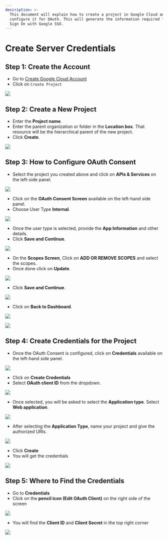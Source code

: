 ```yaml
---
description: >-
  This document will explain how to create a project in Google Cloud and
  configure it for OAuth. This will generate the information required for Single
  Sign On with Google SSO.
---
```


# Create Server Credentials

## Step 1: Create the Account

* Go to [Create Google Cloud Account](https://console.cloud.google.com)
* Click on `Create Project`

![](<../../../.gitbook/assets/image (64) (2).png>)

## Step 2: Create a New Project

* Enter the **Project name**.
* Enter the parent organization or folder in the **Location box**. That resource will be the hierarchical parent of the new project.
* Click **Create**.

![](<../../../.gitbook/assets/image (26).png>)

## Step 3: How to Configure OAuth Consent

* Select the project you created above and click on **APIs & Services** on the left-side panel.

![](<../../../.gitbook/assets/image (60) (2).png>)

* Click on the **OAuth Consent Screen** available on the left-hand side panel.
* Choose User Type **Internal**.

![](<../../../.gitbook/assets/image (4).png>)

* Once the user type is selected, provide the **App Information** and other details.
* Click **Save and Continue**.

![](<../../../.gitbook/assets/image (63) (1).png>)

* On the **Scopes Screen**, Click on **ADD OR REMOVE SCOPES** and select the scopes.
* Once done click on **Update**.

![](<../../../.gitbook/assets/image (44) (2) (1) (1).png>)

* Click **Save and Continue**.

![](<../../../.gitbook/assets/image (66) (1).png>)

* Click on **Back to Dashboard**.

![](<../../../.gitbook/assets/image (30) (1).png>)

![](<../../../.gitbook/assets/image (38).png>)

## Step 4: Create Credentials for the Project

* Once the OAuth Consent is configured, click on **Credentials** available on the left-hand side panel.

![](<../../../.gitbook/assets/image (65) (1).png>)

* Click on **Create Credentials**
* Select **OAuth client ID** from the dropdown.

![](<../../../.gitbook/assets/image (79) (1).png>)

* Once selected, you will be asked to select the **Application type**. Select **Web application**.

![](<../../../.gitbook/assets/image (81) (1).png>)

* After selecting the **Application Type**, name your project and give the authorized URIs.

![](<../../../.gitbook/assets/image (56) (2).png>)

* Click **Create**
* You will get the credentials

![](<../../../.gitbook/assets/image (12) (1).png>)

## Step 5: Where to Find the Credentials

* Go to **Credentials**
* Click on the **pencil icon (Edit OAuth Client)** on the right side of the screen

![](<../../../.gitbook/assets/image (49) (2).png>)

* You will find the **Client ID** and **Client Secret** in the top right corner

![](<../../../.gitbook/assets/image (17) (2).png>)
